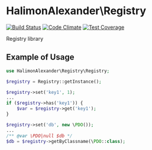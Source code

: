 # HalimonAlexander\Registry

[![Build Status](https://travis-ci.org/halimonalexander/registry.svg?branch=master)](https://travis-ci.org/halimonalexander/registry)
[![Code Climate](https://codeclimate.com/github/halimonalexander/registry/badges/gpa.svg)](https://codeclimate.com/github/halimonalexander/registry)
[![Test Coverage](https://codeclimate.com/github/halimonalexander/registry/badges/coverage.svg)](https://codeclimate.com/github/halimonalexander/registry/coverage)

Registry library

## Example of Usage

```php
use HalimonAlexander\Registry\Registry;

$registry = Registry::getInstance();

$registry->set('key1', 1);
...
if ($registry->has('key1')) {
    $var = $registry->get('key1');
}

$registry->set('db', new \PDO());
...
/** @var \PDO|null $db */
$db = $registry->getByClassname(\PDO::class);
```